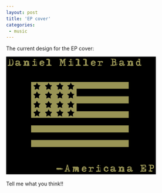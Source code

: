 ```yaml
---
layout: post
title: 'EP cover'
categories:
 - music
---
```


The current design for the EP cover:

![](/assets/2003/07/blackback_upright.png)

Tell me what you think!!
